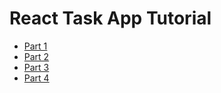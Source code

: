 # React Task App Tutorial

* [Part 1](https://github.com/trider/react-task-tutorial/tree/main/react-task-tutorial-01 "react-task-tutorial-01")
* [Part 2](https://github.com/trider/react-task-tutorial/tree/main/react-task-tutorial-02 "react-task-tutorial-02")
* [Part 3](https://github.com/trider/react-task-tutorial/tree/main/react-task-tutorial-03 "react-task-tutorial-03")
* [Part 4](https://github.com/trider/react-task-tutorial/tree/main/react-task-tutorial-04 "react-task-tutorial-04")
  